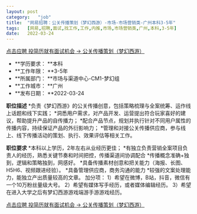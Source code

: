 ```yaml
---
layout:	post
category:	"job"
title:	"网易招聘：公关传播策划（梦幻西游）-市场-市场营销类-广州本科3-5年"
tags:	[网易,招聘,面试,找工作,工作,内推,市场,市场营销类,广州,本科,3-5年]
date:	2022-03-24
---
```


[点击应聘 投简历就有面试机会 -> 公关传播策划（梦幻西游）](http://mobile.bole.netease.com/bole/boleDetail?id=19410&employeeId=346f03c3cda5f04c&key=all)



- **学历要求： **本科
- **工作年限： **3-5年
- **所属部门： **市场与渠道中心-CM1-梦幻组
- **工作城市： **广州
- **发布日期： **2022-03-24



**职位描述**
*负责《梦幻西游》的公关传播创意，包括策略梳理与全案统筹、运作线上话题和线下实践；
*洞悉用户需求，对产品开发、运营提出符合玩家喜好的建议，帮助提升产品的自传播力；
*配合产品节点，规划并执行针对不同用户属性的传播内容，持续保证产品的外衍影响力；
*管理和对接公关传播供应商，参与线上、线下传播活动的策划、执行、效果评估等相关工作。



**职位要求**
*本科以上学历，2年左右从业经历更佳；
*有独立负责营销全案项目负责人的经历，熟悉关键节奏和时间把控，传播渠道间协调配合
*传播概念准确+独到，逻辑和策略独到，网感好。
*具备传播素材创意和把关能力（海报、长图、H5H6、视频跟进经验）。
*具备管理供应商，商务沟通的能力
*较强的文案处理能力，能独立产出质量较高的文章。
加分项：
1）希望在微博，B站，抖音，微信有一个10万粉丝量级大号。
2）希望有媒体写手经历，或者媒体编辑经历。
3）希望在进入大学之后有梦幻西游游戏端游手游游戏经历。



[点击应聘 投简历就有面试机会 -> 公关传播策划（梦幻西游）](http://mobile.bole.netease.com/bole/boleDetail?id=19410&employeeId=346f03c3cda5f04c&key=all)